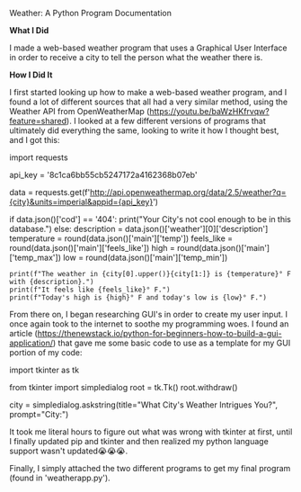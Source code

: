 Weather: A Python Program Documentation

**What I Did**

I made a web-based weather program that uses a Graphical User Interface in order to receive a city to tell the person what the weather there is.

**How I Did It**

I first started looking up how to make a web-based weather program, and I found a lot of different sources that all had a very similar method, using the Weather API from OpenWeatherMap (https://youtu.be/baWzHKfrvqw?feature=shared). I looked at a few different versions of programs that ultimately did everything the same, looking to write it how I thought best, and I got this:

import requests

api_key = '8c1ca6bb55cb5247172a4162368b07eb'

data = requests.get(f'http://api.openweathermap.org/data/2.5/weather?q={city}&units=imperial&appid={api_key}')

if data.json()['cod'] == '404':
    print("Your City's not cool enough to be in this database.")
else:
    description = data.json()['weather'][0]['description']
    temperature = round(data.json()['main']['temp'])
    feels_like = round(data.json()['main']['feels_like'])
    high = round(data.json()['main']['temp_max'])
    low = round(data.json()['main']['temp_min'])

    print(f"The weather in {city[0].upper()}{city[1:]} is {temperature}° F with {description}.")
    print(f"It feels like {feels_like}° F.")
    print(f"Today's high is {high}° F and today's low is {low}° F.")

From there on, I began researching GUI's in order to create my user input. I once again took to the internet to soothe my programming woes. I found an article (https://thenewstack.io/python-for-beginners-how-to-build-a-gui-application/) that gave me some basic code to use as a template for my GUI portion of my code:

import tkinter as tk

from tkinter import simpledialog
root = tk.Tk()
root.withdraw()

city = simpledialog.askstring(title="What City's Weather Intrigues You?", prompt="City:")

It took me literal hours to figure out what was wrong with tkinter at first, until I finally updated pip and tkinter and then realized my python language support wasn't updated😭😭😭.

Finally, I simply attached the two different programs to get my final program (found in 'weatherapp.py').
